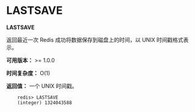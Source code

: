# LASTSAVE


**LASTSAVE**

返回最近一次 Redis 成功将数据保存到磁盘上的时间，以 UNIX 时间戳格式表示。

**可用版本：**
    >= 1.0.0

**时间复杂度：**
    O(1)

**返回值：**
    一个 UNIX 时间戳。

```
    redis> LASTSAVE
    (integer) 1324043588
```

